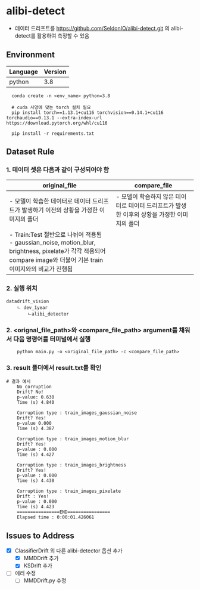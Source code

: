 

# alibi-detect
- 데이터 드리프트를 https://github.com/SeldonIO/alibi-detect.git 의 alibi-detect를 활용하여 측정할 수 있음


## Environment

| Language            | Version | 
|---------------------|---------|
| python              | 3.8     |
   
   
   
```
  conda create -n <env_name> python=3.8
  
  # cuda 사양에 맞는 torch 설치 필요
  pip install torch==1.13.1+cu116 torchvision==0.14.1+cu116 torchaudio==0.13.1 --extra-index-url https://download.pytorch.org/whl/cu116
  
  pip install -r requirements.txt
```
## Dataset Rule

### 1. 데이터 셋은 다음과 같이 구성되어야 함 


| original_file                                                                                                                       | compare_file                                         | 
|-------------------------------------------------------------------------------------------------------------------------------------|------------------------------------------------------|
| - 모델이 학습한 데이터로 데이터 드리프트가 발생하기 이전의 상황을 가정한 이미지의 폴더                                                                                   | - 모델이 학습하지 않은 데이터로 데이터 드리프트가 발생한 이후의 상황을 가정한 이미지의 폴더 |
| - Train:Test 절반으로 나뉘어 적용됨<br>- gaussian_noise, motion_blur, brightness, pixelate가 각각 적용되어 compare image와 더불어 기본 train 이미지와의 비교가 진행됨 
                                                                                                                                                                                      
### 2. 실행 위치
```angular2html
datadrift_vision
    ㄴ dev_1year
        ㄴalibi_detector
```

### 2. <orignal_file_path>와 <compare_file_path> argument를 채워서 다음 명령어를 터미널에서 실행
```
    python main.py -o <original_file_path> -c <compare_file_path>
```
### 3. result 폴더에서 result.txt를 확인
```
# 결과 예시
    No corruption
    Drift? No!
    p-value: 0.630
    Time (s) 4.840
    
    Corruption type : train_images_gaussian_noise
    Drift? Yes!
    p-value 0.000
    Time (s) 4.387
    
    Corruption type : train_images_motion_blur
    Drift? Yes!
    p-value : 0.000
    Time (s) 4.427
    
    Corruption type : train_images_brightness
    Drift? Yes!
    p-value : 0.000
    Time (s) 4.430
    
    Corruption type : train_images_pixelate
    Drift : Yes!
    p-value : 0.000
    Time (s) 4.423
    ================END================
    Elapsed time : 0:00:01.426061

```

## Issues to Address

- [x] ClassifierDrift 외 다른 alibi-detector 옵션 추가
  - [x] MMDDrift 추가
  - [x] KSDrift 추가
- [ ] 에러 수정
  - [ ] MMDDrift.py 수정
